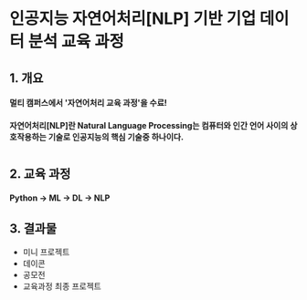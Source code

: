 # 인공지능 자연어처리[NLP] 기반 기업 데이터 분석 교육 과정

## 1. 개요
#### 멀티 캠퍼스에서 '자연어처리 교육 과정'을 수료!
#### 자연어처리[NLP]란 Natural Language Processing는 컴퓨터와 인간 언어 사이의 상호작용하는 기술로 인공지능의 핵심 기술중 하나이다.
#         
## 2. 교육 과정
#### Python -> ML -> DL -> NLP
## 3. 결과물
- 미니 프로젝트
- 데이콘
- 공모전
- 교육과정 최종 프로젝트